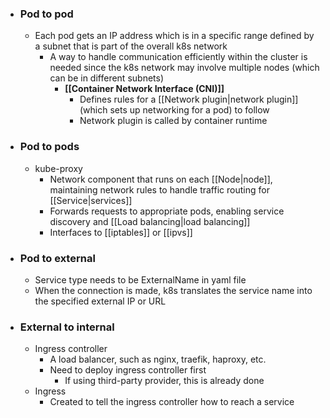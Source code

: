 - ### Pod to pod
	- Each pod gets an IP address which is in a specific range defined by a subnet that is part of the overall k8s network
		- A way to handle communication efficiently within the cluster is needed since the k8s network may involve multiple nodes (which can be in different subnets)
			- **[[Container Network Interface (CNI)]]**
				- Defines rules for a [[Network plugin|network plugin]] (which sets up networking for a pod) to follow
				- Network plugin is called by container runtime
- ### Pod to pods
	- kube-proxy
		- Network component that runs on each [[Node|node]], maintaining network rules to handle traffic routing for [[Service|services]]
		- Forwards requests to appropriate pods, enabling service discovery and [[Load balancing|load balancing]]
		- Interfaces to [[iptables]] or [[ipvs]]

- ### Pod to external
	- Service type needs to be ExternalName in yaml file
	- When the connection is made, k8s translates the service name into the specified external IP or URL

- ### External to internal
	- Ingress controller
		- A load balancer, such as nginx, traefik, haproxy, etc.
		- Need to deploy ingress controller first
			- If using third-party provider, this is already done
	- Ingress
		- Created to tell the ingress controller how to reach a service